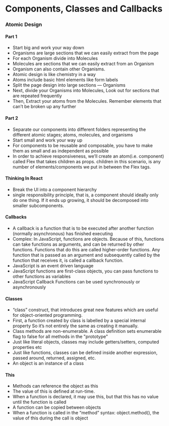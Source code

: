 # Components, Classes and Callbacks

### Atomic Design

#### Part 1
* Start big and work your way down
* Organisms are large sections that we can easily extract from the page
* For each Organism divide into Molecules
* Molecules are sections that we can easily extract from an Organism
* Organism can also contain other Organisms.
* Atomic design is like chemistry in a way
* Atoms include basic html elements like form labels
* Split the page design into large sections — Organisms
* Next, divide your Organisms into Molecules, Look out for sections that are repeated frequently
* Then, Extract your atoms from the Molecules. Remember elements that can’t be broken up any further

#### Part 2
* Separate our components into different folders representing the different atomic stages; atoms, molecules, and organisms
* Start small and work your way up
* For components to be reusable and composable, you have to make them as small and as independent as possible
* In order to achieve responsiveness, we’ll create an atom(i.e. component) called Flex that takes children as props. children in this scenario, is any number of elements/components we put in between the Flex tags.

#### Thinking In React
* Break the UI into a component hierarchy
* single responsibility principle, that is, a component should ideally only do one thing. If it ends up growing, it should be decomposed into smaller subcomponents.

#### Callbacks
* A callback is a function that is to be executed after another function (normally asynchronous) has finished executing
* Complex: In JavaScript, functions are objects. Because of this, functions can take functions as arguments, and can be returned by other functions. Functions that do this are called higher-order functions. Any function that is passed as an argument and subsequently called by the function that receives it, is called a callback function.
* JavaScript is an event driven language
* JavaScript functions are first-class objects, you can pass functions to other functions as variables
* JavaScript Callback Functions can be used synchronously or asynchronously

#### Classes
* “class” construct, that introduces great new features which are useful for object-oriented programming.
* First, a function created by class is labelled by a special internal property So it’s not entirely the same as creating it manually.
* Class methods are non-enumerable. A class definition sets enumerable flag to false for all methods in the "prototype"
* Just like literal objects, classes may include getters/setters, computed properties etc
* Just like functions, classes can be defined inside another expression, passed around, returned, assigned, etc.
* An object is an instance of a class

#### This
* Methods can reference the object as this
* The value of this is defined at run-time.
* When a function is declared, it may use this, but that this has no value until the function is called
* A function can be copied between objects
* When a function is called in the “method” syntax: object.method(), the value of this during the call is object